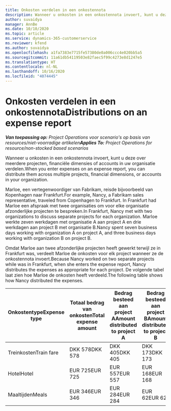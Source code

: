 ```yaml
---
title: Onkosten verdelen in een onkostennota
description: Wanneer u onkosten in een onkostennota invoert, kunt u deze over meerdere projecten, rechtspersonen of accounts in uw organisatie verdelen.
author: suvaidya
manager: AnnBe
ms.date: 10/10/2020
ms.topic: article
ms.service: dynamics-365-customerservice
ms.reviewer: kfend
ms.author: suvaidya
ms.openlocfilehash: a1fa7383e7715fe57380de0a006ccc4e020bb5a5
ms.sourcegitcommit: 11a61db54119503e82faec5f99c4273e8d1247e5
ms.translationtype: HT
ms.contentlocale: nl-NL
ms.lasthandoff: 10/16/2020
ms.locfileid: "4074445"
---
```

# <a name="distributions-on-an-expense-report"></a><span data-ttu-id="ccbaa-103">Onkosten verdelen in een onkostennota</span><span class="sxs-lookup"><span data-stu-id="ccbaa-103">Distributions on an expense report</span></span>

<span data-ttu-id="ccbaa-104">_**Van toepassing op:** Project Operations voor scenario's op basis van resources/niet-voorradige artikelen_</span><span class="sxs-lookup"><span data-stu-id="ccbaa-104">_**Applies To:** Project Operations for resource/non-stocked based scenarios_</span></span>

<span data-ttu-id="ccbaa-105">Wanneer u onkosten in een onkostennota invoert, kunt u deze over meerdere projecten, financiële dimensies of accounts in uw organisatie verdelen.</span><span class="sxs-lookup"><span data-stu-id="ccbaa-105">When you enter expenses on an expense report, you can distribute them across multiple projects, financial dimensions, or accounts in your organization.</span></span>

<span data-ttu-id="ccbaa-106">Marloe, een vertegenwoordiger van Fabrikam, reisde bijvoorbeeld van Kopenhagen naar Frankfurt.</span><span class="sxs-lookup"><span data-stu-id="ccbaa-106">For example, Nancy, a Fabrikam sales representative, traveled from Copenhagen to Frankfurt.</span></span> <span data-ttu-id="ccbaa-107">In Frankfurt had Marloe een afspraak met twee organisaties om voor elke organisatie afzonderlijke projecten te bespreken.</span><span class="sxs-lookup"><span data-stu-id="ccbaa-107">In Frankfurt, Nancy met with two organizations to discuss separate projects for each organization.</span></span> <span data-ttu-id="ccbaa-108">Marloe werkte zeven werkdagen met organisatie A aan project A en drie werkdagen aan project B met organisatie B.</span><span class="sxs-lookup"><span data-stu-id="ccbaa-108">Nancy spent seven business days working with organization A on project A, and three business days working with organization B on project B.</span></span>

<span data-ttu-id="ccbaa-109">Omdat Marloe aan twee afzonderlijke projecten heeft gewerkt terwijl ze in Frankfurt was, verdeelt Marloe de onkosten voor elk project wanneer ze de onkostennota invoert.</span><span class="sxs-lookup"><span data-stu-id="ccbaa-109">Because Nancy worked on two separate projects while was in Frankfurt, when she enters the expense report, Nancy distributes the expenses as appropriate for each project.</span></span> <span data-ttu-id="ccbaa-110">De volgende tabel laat zien hoe Marloe de onkosten heeft verdeeld.</span><span class="sxs-lookup"><span data-stu-id="ccbaa-110">The following table shows how Nancy distributed the expenses.</span></span>

| <span data-ttu-id="ccbaa-111">Onkostentype</span><span class="sxs-lookup"><span data-stu-id="ccbaa-111">Expense type</span></span> | <span data-ttu-id="ccbaa-112">Totaal bedrag van onkosten</span><span class="sxs-lookup"><span data-stu-id="ccbaa-112">Total expense amount</span></span> | <span data-ttu-id="ccbaa-113">Bedrag besteed aan project A</span><span class="sxs-lookup"><span data-stu-id="ccbaa-113">Amount distributed to project A</span></span> | <span data-ttu-id="ccbaa-114">Bedrag besteed aan project B</span><span class="sxs-lookup"><span data-stu-id="ccbaa-114">Amount distributed to project B</span></span> |
|--------------|----------------------|---------------------------------|---------------------------------|
| <span data-ttu-id="ccbaa-115">Treinkosten</span><span class="sxs-lookup"><span data-stu-id="ccbaa-115">Train fare</span></span>   | <span data-ttu-id="ccbaa-116">DKK 578</span><span class="sxs-lookup"><span data-stu-id="ccbaa-116">DKK 578</span></span>              | <span data-ttu-id="ccbaa-117">DKK 405</span><span class="sxs-lookup"><span data-stu-id="ccbaa-117">DKK 405</span></span>                         | <span data-ttu-id="ccbaa-118">DKK 173</span><span class="sxs-lookup"><span data-stu-id="ccbaa-118">DKK 173</span></span>                         |
| <span data-ttu-id="ccbaa-119">Hotel</span><span class="sxs-lookup"><span data-stu-id="ccbaa-119">Hotel</span></span>        | <span data-ttu-id="ccbaa-120">EUR 725</span><span class="sxs-lookup"><span data-stu-id="ccbaa-120">EUR 725</span></span>              | <span data-ttu-id="ccbaa-121">EUR 557</span><span class="sxs-lookup"><span data-stu-id="ccbaa-121">EUR 557</span></span>                         | <span data-ttu-id="ccbaa-122">EUR 168</span><span class="sxs-lookup"><span data-stu-id="ccbaa-122">EUR 168</span></span>                         |
| <span data-ttu-id="ccbaa-123">Maaltijden</span><span class="sxs-lookup"><span data-stu-id="ccbaa-123">Meals</span></span>        | <span data-ttu-id="ccbaa-124">EUR 346</span><span class="sxs-lookup"><span data-stu-id="ccbaa-124">EUR 346</span></span>              | <span data-ttu-id="ccbaa-125">EUR 284</span><span class="sxs-lookup"><span data-stu-id="ccbaa-125">EUR 284</span></span>                         | <span data-ttu-id="ccbaa-126">EUR 62</span><span class="sxs-lookup"><span data-stu-id="ccbaa-126">EUR 62</span></span>                          |
